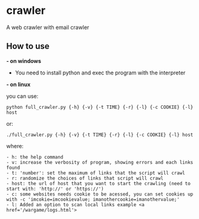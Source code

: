# crawler
A web crawler with email crawler

## How to use
**- on windows**
  - You need to install python and exec the program with the interpreter
  
**- on linux**
    
  you can use:
    
  ``` python full_crawler.py {-h} {-v} {-t TIME} {-r} {-l} {-c COOKIE} {-l} host ```
  
  or:
  
  ``` ./full_crawler.py {-h} {-v} {-t TIME} {-r} {-l} {-c COOKIE} {-l} host ```
  
    
  where:
  
    - h: the help command
    - v: increase the verbosity of program, showing errors and each links found
    - t: 'number': set the maximum of links that the script will crawl
    - r: randomize the choices of links that script will crawl
    - host: the url of host that you want to start the crawling (need to start with: 'http://' or 'https://')
    - c: some websites needs cookie to be acessed, you can set cookies up with -c 'imcokie=imcookievalue; imanothercookie=imanothervalue;'
    - l: Added an option to scan local links example <a href='/wargame/logs.html'>